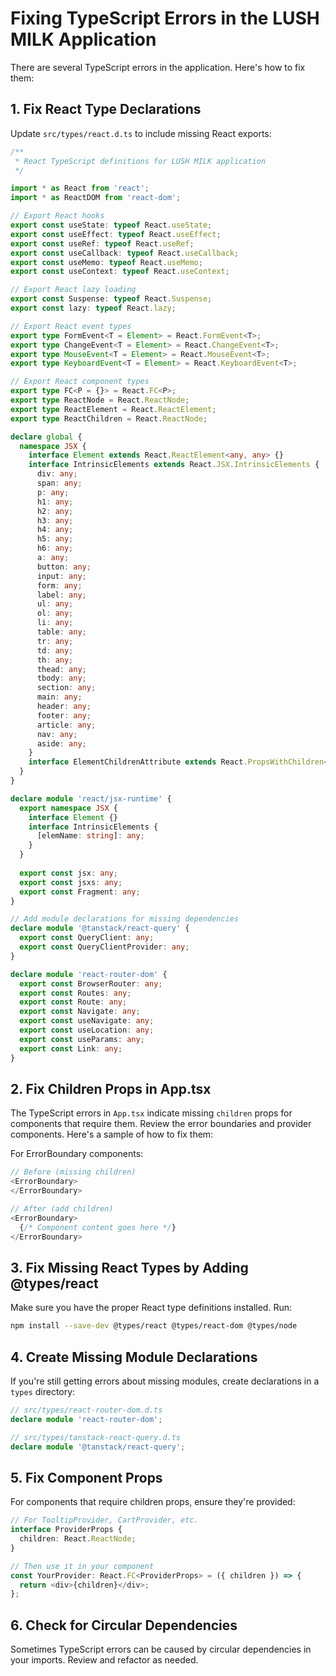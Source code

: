 # Fixing TypeScript Errors in the LUSH MILK Application

There are several TypeScript errors in the application. Here's how to fix them:

## 1. Fix React Type Declarations

Update `src/types/react.d.ts` to include missing React exports:

```typescript
/**
 * React TypeScript definitions for LUSH MILK application
 */

import * as React from 'react';
import * as ReactDOM from 'react-dom';

// Export React hooks
export const useState: typeof React.useState;
export const useEffect: typeof React.useEffect;
export const useRef: typeof React.useRef;
export const useCallback: typeof React.useCallback;
export const useMemo: typeof React.useMemo;
export const useContext: typeof React.useContext;

// Export React lazy loading
export const Suspense: typeof React.Suspense;
export const lazy: typeof React.lazy;

// Export React event types
export type FormEvent<T = Element> = React.FormEvent<T>;
export type ChangeEvent<T = Element> = React.ChangeEvent<T>;
export type MouseEvent<T = Element> = React.MouseEvent<T>;
export type KeyboardEvent<T = Element> = React.KeyboardEvent<T>;

// Export React component types
export type FC<P = {}> = React.FC<P>;
export type ReactNode = React.ReactNode;
export type ReactElement = React.ReactElement;
export type ReactChildren = React.ReactNode;

declare global {
  namespace JSX {
    interface Element extends React.ReactElement<any, any> {}
    interface IntrinsicElements extends React.JSX.IntrinsicElements {
      div: any;
      span: any;
      p: any;
      h1: any;
      h2: any;
      h3: any;
      h4: any;
      h5: any;
      h6: any;
      a: any;
      button: any;
      input: any;
      form: any;
      label: any;
      ul: any;
      ol: any;
      li: any;
      table: any;
      tr: any;
      td: any;
      th: any;
      thead: any;
      tbody: any;
      section: any;
      main: any;
      header: any;
      footer: any;
      article: any;
      nav: any;
      aside: any;
    }
    interface ElementChildrenAttribute extends React.PropsWithChildren<{}> {}
  }
}

declare module 'react/jsx-runtime' {
  export namespace JSX {
    interface Element {}
    interface IntrinsicElements {
      [elemName: string]: any;
    }
  }
  
  export const jsx: any;
  export const jsxs: any;
  export const Fragment: any;
}

// Add module declarations for missing dependencies
declare module '@tanstack/react-query' {
  export const QueryClient: any;
  export const QueryClientProvider: any;
}

declare module 'react-router-dom' {
  export const BrowserRouter: any;
  export const Routes: any;
  export const Route: any;
  export const Navigate: any;
  export const useNavigate: any;
  export const useLocation: any;
  export const useParams: any;
  export const Link: any;
}
```

## 2. Fix Children Props in App.tsx

The TypeScript errors in `App.tsx` indicate missing `children` props for components that require them. Review the error boundaries and provider components. Here's a sample of how to fix them:

For ErrorBoundary components:
```typescript
// Before (missing children)
<ErrorBoundary>
</ErrorBoundary>

// After (add children)
<ErrorBoundary>
  {/* Component content goes here */}
</ErrorBoundary>
```

## 3. Fix Missing React Types by Adding @types/react

Make sure you have the proper React type definitions installed. Run:

```bash
npm install --save-dev @types/react @types/react-dom @types/node
```

## 4. Create Missing Module Declarations

If you're still getting errors about missing modules, create declarations in a `types` directory:

```typescript
// src/types/react-router-dom.d.ts
declare module 'react-router-dom';

// src/types/tanstack-react-query.d.ts
declare module '@tanstack/react-query';
```

## 5. Fix Component Props

For components that require children props, ensure they're provided:

```typescript
// For TooltipProvider, CartProvider, etc.
interface ProviderProps {
  children: React.ReactNode;
}

// Then use it in your component
const YourProvider: React.FC<ProviderProps> = ({ children }) => {
  return <div>{children}</div>;
};
```

## 6. Check for Circular Dependencies

Sometimes TypeScript errors can be caused by circular dependencies in your imports. Review and refactor as needed. 